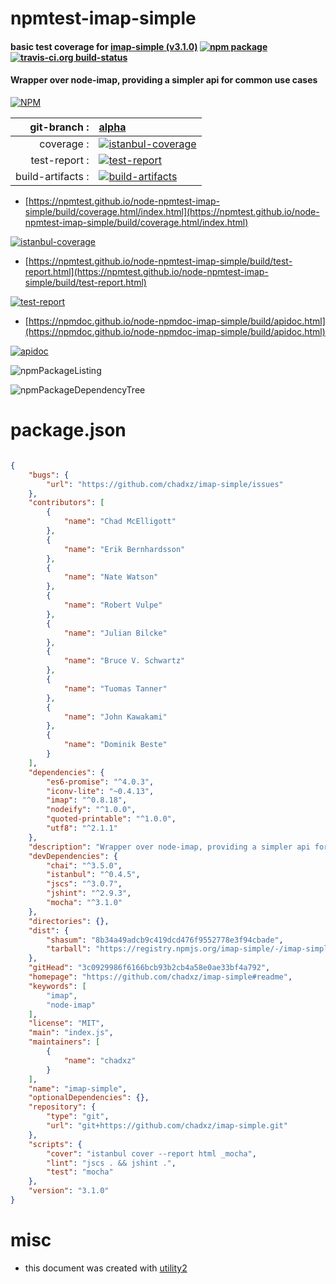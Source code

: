 # npmtest-imap-simple

#### basic test coverage for  [imap-simple (v3.1.0)](https://github.com/chadxz/imap-simple#readme)  [![npm package](https://img.shields.io/npm/v/npmtest-imap-simple.svg?style=flat-square)](https://www.npmjs.org/package/npmtest-imap-simple) [![travis-ci.org build-status](https://api.travis-ci.org/npmtest/node-npmtest-imap-simple.svg)](https://travis-ci.org/npmtest/node-npmtest-imap-simple)

#### Wrapper over node-imap, providing a simpler api for common use cases

[![NPM](https://nodei.co/npm/imap-simple.png?downloads=true&downloadRank=true&stars=true)](https://www.npmjs.com/package/imap-simple)

| git-branch : | [alpha](https://github.com/npmtest/node-npmtest-imap-simple/tree/alpha)|
|--:|:--|
| coverage : | [![istanbul-coverage](https://npmtest.github.io/node-npmtest-imap-simple/build/coverage.badge.svg)](https://npmtest.github.io/node-npmtest-imap-simple/build/coverage.html/index.html)|
| test-report : | [![test-report](https://npmtest.github.io/node-npmtest-imap-simple/build/test-report.badge.svg)](https://npmtest.github.io/node-npmtest-imap-simple/build/test-report.html)|
| build-artifacts : | [![build-artifacts](https://npmtest.github.io/node-npmtest-imap-simple/glyphicons_144_folder_open.png)](https://github.com/npmtest/node-npmtest-imap-simple/tree/gh-pages/build)|

- [https://npmtest.github.io/node-npmtest-imap-simple/build/coverage.html/index.html](https://npmtest.github.io/node-npmtest-imap-simple/build/coverage.html/index.html)

[![istanbul-coverage](https://npmtest.github.io/node-npmtest-imap-simple/build/screenCapture.buildCi.browser.%252Ftmp%252Fbuild%252Fcoverage.lib.html.png)](https://npmtest.github.io/node-npmtest-imap-simple/build/coverage.html/index.html)

- [https://npmtest.github.io/node-npmtest-imap-simple/build/test-report.html](https://npmtest.github.io/node-npmtest-imap-simple/build/test-report.html)

[![test-report](https://npmtest.github.io/node-npmtest-imap-simple/build/screenCapture.buildCi.browser.%252Ftmp%252Fbuild%252Ftest-report.html.png)](https://npmtest.github.io/node-npmtest-imap-simple/build/test-report.html)

- [https://npmdoc.github.io/node-npmdoc-imap-simple/build/apidoc.html](https://npmdoc.github.io/node-npmdoc-imap-simple/build/apidoc.html)

[![apidoc](https://npmdoc.github.io/node-npmdoc-imap-simple/build/screenCapture.buildCi.browser.%252Ftmp%252Fbuild%252Fapidoc.html.png)](https://npmdoc.github.io/node-npmdoc-imap-simple/build/apidoc.html)

![npmPackageListing](https://npmtest.github.io/node-npmtest-imap-simple/build/screenCapture.npmPackageListing.svg)

![npmPackageDependencyTree](https://npmtest.github.io/node-npmtest-imap-simple/build/screenCapture.npmPackageDependencyTree.svg)



# package.json

```json

{
    "bugs": {
        "url": "https://github.com/chadxz/imap-simple/issues"
    },
    "contributors": [
        {
            "name": "Chad McElligott"
        },
        {
            "name": "Erik Bernhardsson"
        },
        {
            "name": "Nate Watson"
        },
        {
            "name": "Robert Vulpe"
        },
        {
            "name": "Julian Bilcke"
        },
        {
            "name": "Bruce V. Schwartz"
        },
        {
            "name": "Tuomas Tanner"
        },
        {
            "name": "John Kawakami"
        },
        {
            "name": "Dominik Beste"
        }
    ],
    "dependencies": {
        "es6-promise": "^4.0.3",
        "iconv-lite": "~0.4.13",
        "imap": "^0.8.18",
        "nodeify": "^1.0.0",
        "quoted-printable": "^1.0.0",
        "utf8": "^2.1.1"
    },
    "description": "Wrapper over node-imap, providing a simpler api for common use cases",
    "devDependencies": {
        "chai": "^3.5.0",
        "istanbul": "^0.4.5",
        "jscs": "^3.0.7",
        "jshint": "^2.9.3",
        "mocha": "^3.1.0"
    },
    "directories": {},
    "dist": {
        "shasum": "8b34a49adcb9c419dcd476f9552778e3f94cbade",
        "tarball": "https://registry.npmjs.org/imap-simple/-/imap-simple-3.1.0.tgz"
    },
    "gitHead": "3c0929986f6166bcb93b2cb4a58e0ae33bf4a792",
    "homepage": "https://github.com/chadxz/imap-simple#readme",
    "keywords": [
        "imap",
        "node-imap"
    ],
    "license": "MIT",
    "main": "index.js",
    "maintainers": [
        {
            "name": "chadxz"
        }
    ],
    "name": "imap-simple",
    "optionalDependencies": {},
    "repository": {
        "type": "git",
        "url": "git+https://github.com/chadxz/imap-simple.git"
    },
    "scripts": {
        "cover": "istanbul cover --report html _mocha",
        "lint": "jscs . && jshint .",
        "test": "mocha"
    },
    "version": "3.1.0"
}
```



# misc
- this document was created with [utility2](https://github.com/kaizhu256/node-utility2)
